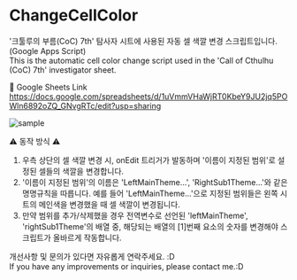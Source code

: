 # ChangeCellColor
'크툴루의 부름(CoC) 7th' 탐사자 시트에 사용된 자동 셀 색깔 변경 스크립트입니다. (Google Apps Script)  
This is the automatic cell color change script used in the 'Call of Cthulhu (CoC) 7th' investigator sheet.  
  
🔗 Google Sheets Link  
<https://docs.google.com/spreadsheets/d/1uVmmVHaWjRT0KbeY9JU2jq5POWln6892oZQ_GNvgRTc/edit?usp=sharing>  

![sample](https://user-images.githubusercontent.com/35606917/184120881-7eda49e3-3aad-402f-b678-7924bedefa6c.gif)


⚠️ 동작 방식 ⚠️
1. 우측 상단의 셀 색깔 변경 시, onEdit 트리거가 발동하며 '이름이 지정된 범위'로 설정된 셀들의 색깔을 변경합니다.
2. '이름이 지정된 범위'의 이름은 'LeftMainTheme...', 'RightSub1Theme...'와 같은 명명규칙을 따릅니다. 예를 들어 'LeftMainTheme...'으로 지정된 범위들은 왼쪽 시트의 메인색을 변경했을 때 셀 색깔이 변경됩니다.
3. 만약 범위를 추가/삭제했을 경우 전역변수로 선언된 'leftMainTheme', 'rightSub1Theme'의 배열 중, 해당되는 배열의 [1]번째 요소의 숫자를 변경해야 스크립트가 올바르게 작동합니다.

개선사항 및 문의가 있다면 자유롭게 연락주세요. :D  
If you have any improvements or inquiries, please contact me.:D
